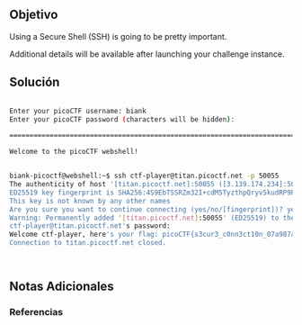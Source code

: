 ## Objetivo 
Using a Secure Shell (SSH) is going to be pretty important.

Additional details will be available after launching your challenge instance.

## Solución  
```bash

Enter your picoCTF username: biank
Enter your picoCTF password (characters will be hidden): 

==========================================================================

Welcome to the picoCTF webshell!


biank-picoctf@webshell:~$ ssh ctf-player@titan.picoctf.net -p 50055
The authenticity of host '[titan.picoctf.net]:50055 ([3.139.174.234]:50055)' can't be established.
ED25519 key fingerprint is SHA256:4S9EbTSSRZm32I+cdM5TyzthpQryv5kudRP9PIKT7XQ.
This key is not known by any other names
Are you sure you want to continue connecting (yes/no/[fingerprint])? yes
Warning: Permanently added '[titan.picoctf.net]:50055' (ED25519) to the list of known hosts.
ctf-player@titan.picoctf.net's password: 
Welcome ctf-player, here's your flag: picoCTF{s3cur3_c0nn3ct10n_07a987ac}
Connection to titan.picoctf.net closed.




```

## Notas Adicionales 

### Referencias
